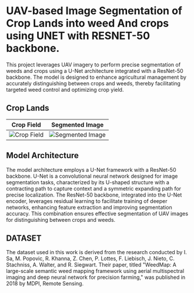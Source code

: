 
# UAV-based Image Segmentation of Crop Lands into weed And crops using UNET with RESNET-50 backbone.

This project leverages UAV imagery to perform precise segmentation of weeds and crops using a U-Net architecture integrated with a ResNet-50 backbone. The model is designed to enhance agricultural management by accurately distinguishing between crops and weeds, thereby facilitating targeted weed control and optimizing crop yield.



## Crop Lands
| Crop Field | Segmented Image |
|------------|------------------|
| ![Crop Field](https://drive.google.com/file/d/1BXcB3ZsfLJlEmIWrXfp2uxNPdK4E9Pcc/view?usp=drive_link) | ![Segmented Image](![001_frame0006_GroundTruth_color](https://github.com/shourya0151/AgriSeg/assets/150430158/6d8f3219-fb0d-4b2c-831c-c03cc9afe3f2)) |

## Model Architecture
The model architecture employs a U-Net framework with a ResNet-50 backbone. U-Net is a convolutional neural network designed for image segmentation tasks, characterized by its U-shaped structure with a contracting path to capture context and a symmetric expanding path for precise localization. The ResNet-50 backbone, integrated into the U-Net encoder, leverages residual learning to facilitate training of deeper networks, enhancing feature extraction and improving segmentation accuracy. This combination ensures effective segmentation of UAV images for distinguishing between crops and weeds.

## DATASET
The dataset used in this work is derived from the research conducted by I. Sa, M. Popovic, R. Khanna, Z. Chen, P. Lottes, F. Liebisch, J. Nieto, C. Stachniss, A. Walter, and R. Siegwart. Their paper, titled "WeedMap: A large-scale semantic weed mapping framework using aerial multispectral imaging and deep neural network for precision farming," was published in 2018 by MDPI, Remote Sensing.

